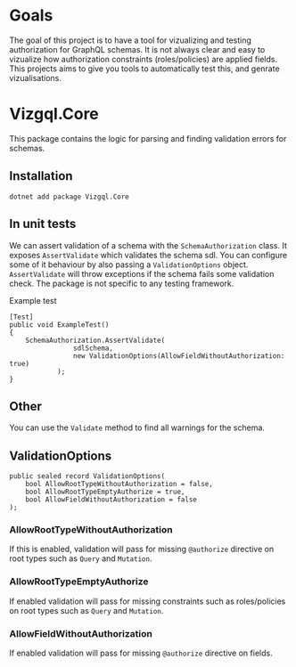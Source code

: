 # Goals
The goal of this project is to have a tool for vizualizing and testing authorization for GraphQL schemas. It is not always clear and easy to vizualize how authorization constraints (roles/policies) are applied fields. This projects aims to give you tools to automatically test this, and genrate vizualisations.

# Vizgql.Core
This package contains the logic for parsing and finding validation errors for schemas.

## Installation
`dotnet add package Vizgql.Core`

## In unit tests
We can assert validation of a schema with the `SchemaAuthorization` class. It exposes `AssertValidate` which validates the schema sdl. You can configure some of it behaviour by also passing a `ValidationOptions` object. `AssertValidate` will throw exceptions if the schema fails some validation check. The package is not specific to any testing framework. 

Example test
```
[Test]
public void ExampleTest()
{
    SchemaAuthorization.AssertValidate(
                sdlSchema,
                new ValidationOptions(AllowFieldWithoutAuthorization: true)
            );
}
```
## Other
You can use the `Validate` method to find all warnings for the schema. 

## ValidationOptions
```
public sealed record ValidationOptions(
    bool AllowRootTypeWithoutAuthorization = false,
    bool AllowRootTypeEmptyAuthorize = true,
    bool AllowFieldWithoutAuthorization = false
);
```

### AllowRootTypeWithoutAuthorization
If this is enabled, validation will pass for missing `@authorize` directive on root types such as `Query` and `Mutation`.

### AllowRootTypeEmptyAuthorize
If enabled validation will pass for missing constraints such as roles/policies on root types such as `Query` and `Mutation`.

### AllowFieldWithoutAuthorization
If enabled validation will pass for missing `@authorize` directive on fields.

